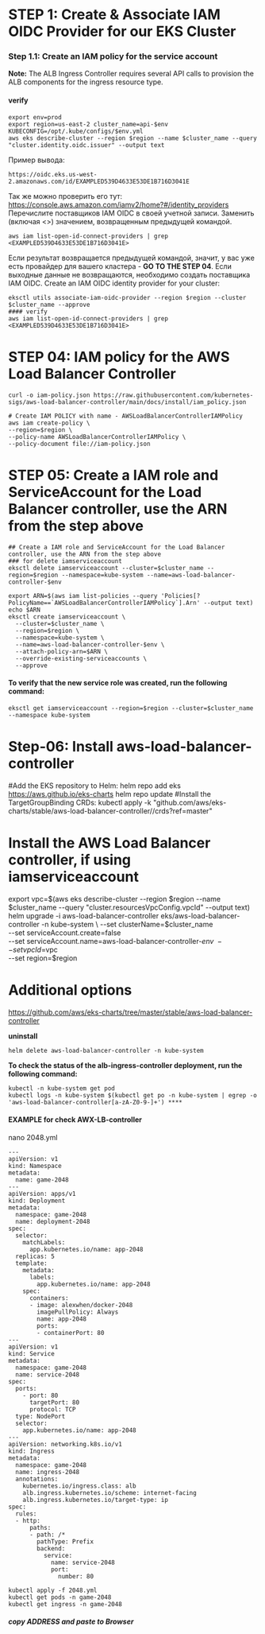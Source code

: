 # STEP 1: Create & Associate IAM OIDC Provider for our EKS Cluster
### Step 1.1: Create an IAM policy for the service account 
**Note:** The ALB Ingress Controller requires several API calls to provision the ALB components for the ingress resource type. 
#### verify
```
export env=prod
export region=us-east-2 cluster_name=api-$env KUBECONFIG=/opt/.kube/configs/$env.yml
aws eks describe-cluster --region $region --name $cluster_name --query "cluster.identity.oidc.issuer" --output text
```
Пример вывода:
```
https://oidc.eks.us-west-2.amazonaws.com/id/EXAMPLED539D4633E53DE1B716D3041E
```
Так же можно проверить его тут:    
https://console.aws.amazon.com/iamv2/home?#/identity_providers
Перечислите поставщиков IAM  OIDC в своей учетной записи. Заменить <EXAMPLED539D4633E53DE1B716D3041E>(включая <>) значением, возвращенным предыдущей командой.
```
aws iam list-open-id-connect-providers | grep <EXAMPLED539D4633E53DE1B716D3041E>
```
Если результат возвращается предыдущей командой, значит, у вас уже есть провайдер для вашего кластера - **GO TO THE STEP 04**. Если выходные данные не возвращаются, необходимо создать поставщика IAM  OIDC.
Create an IAM OIDC identity provider for your cluster:
```
eksctl utils associate-iam-oidc-provider --region $region --cluster $cluster_name --approve
#### verify
aws iam list-open-id-connect-providers | grep <EXAMPLED539D4633E53DE1B716D3041E>
``` 
# STEP 04:  IAM policy for the AWS Load Balancer Controller
```
curl -o iam-policy.json https://raw.githubusercontent.com/kubernetes-sigs/aws-load-balancer-controller/main/docs/install/iam_policy.json
```
```
# Create IAM POLICY with name - AWSLoadBalancerControllerIAMPolicy
aws iam create-policy \
--region=$region \
--policy-name AWSLoadBalancerControllerIAMPolicy \
--policy-document file://iam-policy.json
```
# STEP 05:  Create a IAM role and ServiceAccount for the Load Balancer controller, use the ARN from the step above
```
## Create a IAM role and ServiceAccount for the Load Balancer controller, use the ARN from the step above
### for delete iamserviceaccount
eksctl delete iamserviceaccount --cluster=$cluster_name --region=$region --namespace=kube-system --name=aws-load-balancer-controller-$env

export ARN=$(aws iam list-policies --query 'Policies[?PolicyName==`AWSLoadBalancerControllerIAMPolicy`].Arn' --output text)
echo $ARN
eksctl create iamserviceaccount \
  --cluster=$cluster_name \
  --region=$region \
  --namespace=kube-system \
  --name=aws-load-balancer-controller-$env \
  --attach-policy-arn=$ARN \
  --override-existing-serviceaccounts \
  --approve
```
####  To verify that the new service role was created, run the following command:
```
eksctl get iamserviceaccount --region=$region --cluster=$cluster_name --namespace kube-system
```
# Step-06: Install aws-load-balancer-controller
#Add the EKS repository to Helm:
helm repo add eks https://aws.github.io/eks-charts
helm repo update
#Install the TargetGroupBinding CRDs:
kubectl apply -k "github.com/aws/eks-charts/stable/aws-load-balancer-controller//crds?ref=master"

# Install the AWS Load Balancer controller, if using iamserviceaccount
export vpc=$(aws eks describe-cluster --region $region --name $cluster_name --query "cluster.resourcesVpcConfig.vpcId" --output text)
helm upgrade -i aws-load-balancer-controller eks/aws-load-balancer-controller -n kube-system \
--set clusterName=$cluster_name \
--set serviceAccount.create=false \
--set serviceAccount.name=aws-load-balancer-controller-$env \
--set vpcId=$vpc \
--set region=$region

# Additional options
https://github.com/aws/eks-charts/tree/master/stable/aws-load-balancer-controller
  
**uninstall**
```
helm delete aws-load-balancer-controller -n kube-system
```
**To check the status of the  **alb-ingress-controller**  deployment, run the following command:**
```
kubectl -n kube-system get pod
kubectl logs -n kube-system $(kubectl get po -n kube-system | egrep -o 'aws-load-balancer-controller[a-zA-Z0-9-]+') ****
```
#### EXAMPLE for check AWX-LB-controller
nano 2048.yml
```
---
apiVersion: v1
kind: Namespace
metadata:
  name: game-2048
---
apiVersion: apps/v1
kind: Deployment
metadata:
  namespace: game-2048
  name: deployment-2048
spec:
  selector:
    matchLabels:
      app.kubernetes.io/name: app-2048
  replicas: 5
  template:
    metadata:
      labels:
        app.kubernetes.io/name: app-2048
    spec:
      containers:
      - image: alexwhen/docker-2048
        imagePullPolicy: Always
        name: app-2048
        ports:
        - containerPort: 80
---
apiVersion: v1
kind: Service
metadata:
  namespace: game-2048
  name: service-2048
spec:
  ports:
    - port: 80
      targetPort: 80
      protocol: TCP
  type: NodePort
  selector:
    app.kubernetes.io/name: app-2048
---
apiVersion: networking.k8s.io/v1
kind: Ingress
metadata:
  namespace: game-2048
  name: ingress-2048
  annotations:
    kubernetes.io/ingress.class: alb
    alb.ingress.kubernetes.io/scheme: internet-facing
    alb.ingress.kubernetes.io/target-type: ip
spec:
  rules:
  - http:
      paths:
      - path: /*
        pathType: Prefix
        backend:
          service:
            name: service-2048
            port: 
              number: 80
```
```
kubectl apply -f 2048.yml
kubectl get pods -n game-2048
kubectl get ingress -n game-2048
```
##### copy ADDRESS and paste to Browser
